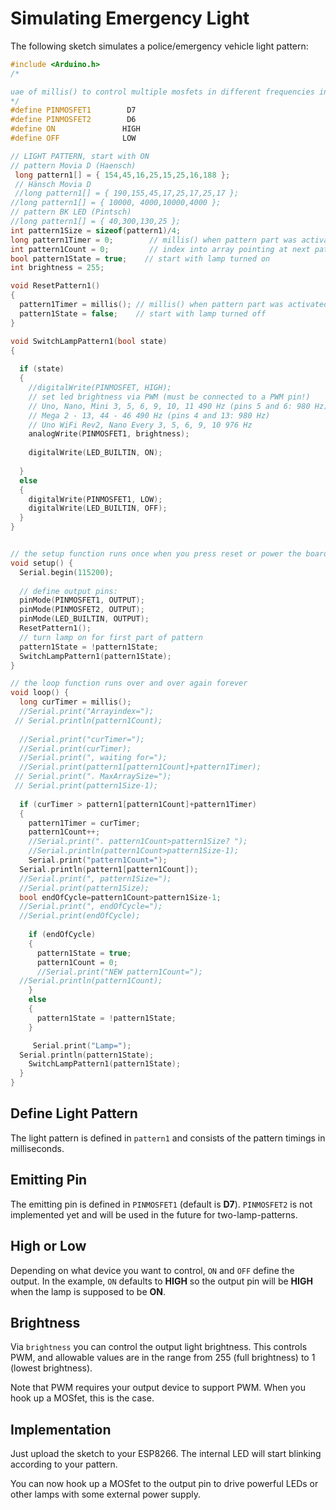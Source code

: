 # Simulating Emergency Light

The following sketch simulates a police/emergency vehicle light pattern:

```c++
#include <Arduino.h>
/*

uae of millis() to control multiple mosfets in different frequencies in parallel
*/
#define PINMOSFET1        D7
#define PINMOSFET2        D6
#define ON               HIGH
#define OFF              LOW

// LIGHT PATTERN, start with ON
// pattern Movia D (Haensch)
 long pattern1[] = { 154,45,16,25,15,25,16,188 };
 // Hänsch Movia D
 //long pattern1[] = { 190,155,45,17,25,17,25,17 };
//long pattern1[] = { 10000, 4000,10000,4000 };
// pattern BK LED (Pintsch)
//long pattern1[] = { 40,300,130,25 };
int pattern1Size = sizeof(pattern1)/4;
long pattern1Timer = 0;        // millis() when pattern part was activated
int pattern1Count = 0;         // index into array pointing at next pattern part
bool pattern1State = true;    // start with lamp turned on
int brightness = 255;

void ResetPattern1()
{
  pattern1Timer = millis(); // millis() when pattern part was activated
  pattern1State = false;    // start with lamp turned off
}

void SwitchLampPattern1(bool state)
{
    
  if (state)
  {
    //digitalWrite(PINMOSFET, HIGH);
    // set led brightness via PWM (must be connected to a PWM pin!)
    // Uno, Nano, Mini 3, 5, 6, 9, 10, 11 490 Hz (pins 5 and 6: 980 Hz)
    // Mega 2 - 13, 44 - 46 490 Hz (pins 4 and 13: 980 Hz)
    // Uno WiFi Rev2, Nano Every 3, 5, 6, 9, 10 976 Hz
    analogWrite(PINMOSFET1, brightness);
    
    digitalWrite(LED_BUILTIN, ON); 
    
  }
  else
  {
    digitalWrite(PINMOSFET1, LOW);
    digitalWrite(LED_BUILTIN, OFF); 
  }
}


// the setup function runs once when you press reset or power the board
void setup() {
  Serial.begin(115200);
  
  // define output pins:
  pinMode(PINMOSFET1, OUTPUT);
  pinMode(PINMOSFET2, OUTPUT);
  pinMode(LED_BUILTIN, OUTPUT);
  ResetPattern1(); 
  // turn lamp on for first part of pattern
  pattern1State = !pattern1State;
  SwitchLampPattern1(pattern1State);
}

// the loop function runs over and over again forever
void loop() {
  long curTimer = millis();
  //Serial.print("Arrayindex=");
 // Serial.println(pattern1Count);
  
  //Serial.print("curTimer=");
  //Serial.print(curTimer);
  //Serial.print(", waiting for=");
  //Serial.print(pattern1[pattern1Count]+pattern1Timer);
 // Serial.print(". MaxArraySize=");
 // Serial.print(pattern1Size-1);
  
  if (curTimer > pattern1[pattern1Count]+pattern1Timer)
  {
    pattern1Timer = curTimer;
    pattern1Count++;
    //Serial.print(". pattern1Count>pattern1Size? ");
    //Serial.println(pattern1Count>pattern1Size-1);
    Serial.print("pattern1Count=");
  Serial.println(pattern1[pattern1Count]);
  //Serial.print(", pattern1Size=");
  //Serial.print(pattern1Size);
  bool endOfCycle=pattern1Count>pattern1Size-1;
  //Serial.print(", endOfCycle=");
  //Serial.print(endOfCycle);
  
    if (endOfCycle)
    {
      pattern1State = true;
      pattern1Count = 0;
      //Serial.print("NEW pattern1Count=");
  //Serial.println(pattern1Count);
    }
    else
    {
      pattern1State = !pattern1State;
    }

     Serial.print("Lamp=");
  Serial.println(pattern1State);
    SwitchLampPattern1(pattern1State);
  }
}
```

## Define Light Pattern

The light pattern is defined in `pattern1` and consists of the pattern timings in milliseconds.

## Emitting Pin

The emitting pin is defined in `PINMOSFET1` (default is **D7**). `PINMOSFET2` is not implemented yet and will be used in the future for two-lamp-patterns.

## High or Low

Depending on what device you want to control, `ON` and `OFF` define the output. In the example, `ON` defaults to **HIGH** so the output pin will be **HIGH** when the lamp is supposed to be **ON**.

## Brightness

Via `brightness` you can control the output light brightness. This controls PWM, and allowable values are in the range from 255 (full brightness) to 1 (lowest brightness).

Note that PWM requires your output device to support PWM. When you hook up a MOSfet, this is the case. 

## Implementation

Just upload the sketch to your ESP8266. The internal LED will start blinking according to your pattern.

You can now hook up a MOSfet to the output pin to drive powerful LEDs or other lamps with some external power supply.
